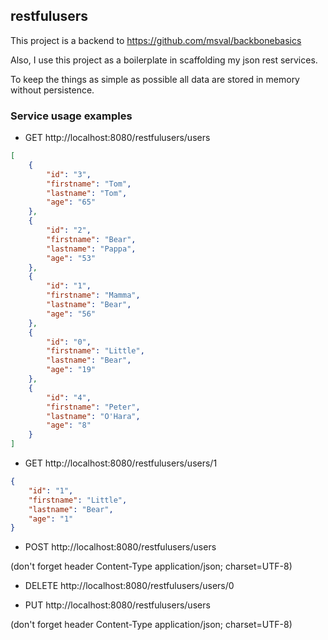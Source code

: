 ## restfulusers

This project is a backend to https://github.com/msval/backbonebasics

Also, I use this project as a boilerplate in scaffolding my json rest services.

To keep the things as simple as possible all data are stored in memory without persistence.

### Service usage examples

* GET http://localhost:8080/restfulusers/users

```json
[
    {
        "id": "3",
        "firstname": "Tom",
        "lastname": "Tom",
        "age": "65"
    },
    {
        "id": "2",
        "firstname": "Bear",
        "lastname": "Pappa",
        "age": "53"
    },
    {
        "id": "1",
        "firstname": "Mamma",
        "lastname": "Bear",
        "age": "56"
    },
    {
        "id": "0",
        "firstname": "Little",
        "lastname": "Bear",
        "age": "19"
    },
    {
        "id": "4",
        "firstname": "Peter",
        "lastname": "O'Hara",
        "age": "8"
    }
]
```

* GET http://localhost:8080/restfulusers/users/1

```json
{
    "id": "1",
    "firstname": "Little",
    "lastname": "Bear",
    "age": "1"
}
```

* POST http://localhost:8080/restfulusers/users

(don't forget header Content-Type application/json; charset=UTF-8)
 
* DELETE http://localhost:8080/restfulusers/users/0

* PUT http://localhost:8080/restfulusers/users

(don't forget header Content-Type application/json; charset=UTF-8)